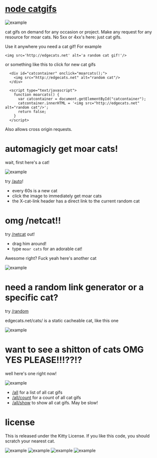 # [node catgifs](http://edgecats.net)

![example](http://edgecats.net)

cat gifs on demand for any occasion or project. Make any request for any resource for moar cats. No 5xx or 4xx's here: just cat gifs.

Use it anywhere you need a cat gif!  For example

```<img src='http://edgecats.net' alt='a random cat gif!'/>```

or something like this to click for new cat gifs

```
  <div id="catcontainer" onclick="moarcats();">
    <img src="http://edgecats.net" alt="random cat"/>
  </div>

  <script type="text/javascript">
    function moarcats() {
      var catcontainer = document.getElementById("catcontainer");
      catcontainer.innerHTML = '<img src="http://edgecats.net" alt="random cat"/>';
      return false;
    }
  </script>
```

Also allows cross origin requests.

# automagicly get moar cats!

wait, first here's a cat!

![example](http://edgecats.net/a)

try [/auto](http://edgecats.net/auto)!  

* every 60s is a new cat
* click the image to immediately get moar cats
* the X-cat-link header has a direct link to the current random cat

# omg /netcat!!

try [/netcat](http://edgecats.net/netcat) out!

* drag him around!
* type `moar cats` for an adorable cat!

Awesome right?  Fuck yeah here's another cat

![example](http://edgecats.net/b)

# need a random link generator or a specific cat?

try [/random](http://edgecats.net/random)

edgecats.net/cats/<whatever> is a static cacheable cat, like this one

![example](http://edgecats.net/e)

# want to see a shitton of cats OMG YES PLEASE!!!??!? 

well here's one right now!

![example](http://edgecats.net/c)

* [/all](http://edgecats.net/all) for a list of all cat gifs
* [/all/count](http://edgecats.net/all/count) for a count of all cat gifs
* [/all/show](http://edgecats.net/all/show) to show all cat gifs.  May be slow!

# license

This is released under the Kitty License.  If you like this code, you should scratch your nearest cat.

![example](http://edgecats.net/d)
![example](http://edgecats.net/f)
![example](http://edgecats.net/g)
![example](http://edgecats.net/h)

